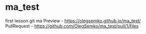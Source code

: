 # ma_test
first lesson git ma
Preview - https://olegsemko.github.io/ma_test/
PullRequest - https://github.com/OlegSemko/ma_test/pull/1/files

